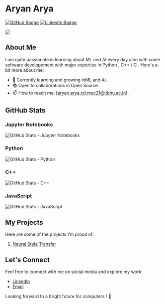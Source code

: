 # Aryan Arya

[![GitHub Badge](https://img.shields.io/badge/GitHub-hecker1002-181717?style=flat&logo=github)](https://github.com/hecker1002)
[![LinkedIn Badge](https://img.shields.io/badge/LinkedIn-AryanArya-0077B5?style=flat&logo=linkedin)](https://www.linkedin.com/in/aryan-arya-661a12237/)
<!-- [![Portfolio Badge](https://img.shields.io/badge/Portfolio-YourWebsite-4285F4?style=flat&logo=google-chrome)](https://www.yourwebsite.com) -->
![](https://komarev.com/ghpvc/?username=hecker1002&color=green)

## About Me

I am quite passionate in learning about ML and AI every day alon with some software developement with major expertise in Python , C++ / C . Here's a bit more about me:

- 🌱 Currently learning and growing inML and Ai .
- 📚 Open to collaborations in Open Source.
- 📫 How to reach me: [aryan.arya.cd.mec21@itbhu.ac.in].

## GitHub Stats

### Jupyter Notebooks
![GitHub Stats - Jupyter Notebooks](https://github-readme-stats.vercel.app/api/top-langs/?username=hecker1002&layout=compact&hide=html,css&langs_count=6&theme=radical)

### Python
![GitHub Stats - Python](https://github-readme-stats.vercel.app/api/top-langs/?username=hecker1002&layout=compact&hide=html,css,jupyter%20notebook&langs_count=6&theme=radical&card_width=270)

### C++
![GitHub Stats - C++](https://github-readme-stats.vercel.app/api/top-langs/?username=hecker1002&layout=compact&hide=html,css,jupyter%20notebook,python&langs_count=6&theme=radical&card_width=270)

### JavaScript
![GitHub Stats - JavaScript](https://github-readme-stats.vercel.app/api/top-langs/?username=hecker1002&layout=compact&hide=html,css,jupyter%20notebook,python,c%2B%2B&langs_count=6&theme=radical&card_width=270)


## My Projects

Here are some of the projects I'm proud of:

1. [Neural Style Transfer](https://github.com/hecker1002/CSOC--Neural-Style-Transfer) 


## Let's Connect

Feel free to connect with me on social media and explore my work:

- [LinkedIn](https://www.linkedin.com/in/aryan-arya-661a12237/)
- [Email](mailto:aryan.arya.cd.mec21@itbhu.ac.in)

Looking forward to a bright future for computers ! 👋
